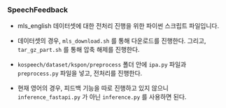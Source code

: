 ### SpeechFeedback

- mls_english 데이터셋에 대한 전처리 진행을 위한 파이썬 스크립트 파일입니다.

- 데이터셋의 경우, `mls_download.sh` 를 통해 다운로드를 진행한다. 그리고, `tar_gz_part.sh` 를 통해 압축 해제를 진행한다.

- `kospeech/dataset/kspon/preprocess` 폴더 안에 `ipa.py` 파일과 `preprocess.py` 파일을 넣고, 전처리를 진행한다.

- 현재 영어의 경우, 피드백 기능을 따로 진행하고 있지 않으니 `inference_fastapi.py` 가 아닌 `inference.py` 를 사용하면 된다.